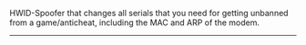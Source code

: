 HWID-Spoofer that changes all serials that you need for getting unbanned from a game/anticheat, including the MAC and ARP of the modem.

***


